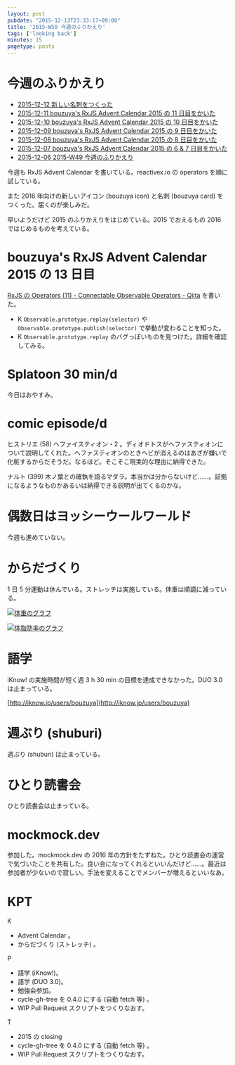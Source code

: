 ```yaml
---
layout: post
pubdate: "2015-12-13T23:33:17+09:00"
title: '2015-W50 今週のふりかえり'
tags: ['looking back']
minutes: 15
pagetype: posts
---
```

# 今週のふりかえり

- [2015-12-12 新しい名刺をつくった][2015-12-12]
- [2015-12-11 bouzuya's RxJS Advent Calendar 2015 の 11 日目をかいた][2015-12-11]
- [2015-12-10 bouzuya's RxJS Advent Calendar 2015 の 10 日目をかいた][2015-12-10]
- [2015-12-09 bouzuya's RxJS Advent Calendar 2015 の 9 日目をかいた][2015-12-09]
- [2015-12-08 bouzuya's RxJS Advent Calendar 2015 の 8 日目をかいた][2015-12-08]
- [2015-12-07 bouzuya's RxJS Advent Calendar 2015 の 6 & 7 日目をかいた][2015-12-07]
- [2015-12-06 2015-W49 今週のふりかえり][2015-12-06]

今週も RxJS Advent Calendar を書いている。reactivex.io の operators を順に試している。

また 2016 年向けの新しいアイコン (bouzuya icon) と名刺 (bouzuya card) をつくった。届くのが楽しみだ。

早いようだけど 2015 のふりかえりをはじめている。2015 でおえるもの 2016 ではじめるものを考えている。

# bouzuya's RxJS Advent Calendar 2015 の 13 日目

[RxJS の Operators (11) - Connectable Observable Operators - Qiita](http://qiita.com/bouzuya/items/c93e522b18b752defb77) を書いた。

- K `Observable.prototype.replay(selector)` や `Observable.prototype.publish(selector)` で挙動が変わることを知った。
- K `Observable.prototype.replay` のバグっぽいものを見つけた。詳細を確認してみる。

# Splatoon 30 min/d

今日はおやすみ。

# comic episode/d

ヒストリエ (58) ヘファイスティオン・2 。ディオドトスがへファスティオンについて説明してくれた。へファスティオンのときヘビが消えるのはあざが嫌いで化粧するからだそうだ。なるほど。そこそこ現実的な理由に納得できた。

ナルト (399) 木ノ葉との確執を語るマダラ。本当かは分からないけど……。証拠になるようなものかあるいは納得できる説明が出てくるのかな。

# 偶数日はヨッシーウールワールド

今週も進めていない。

# からだづくり

1 日 5 分運動は休んでいる。ストレッチは実施している。体重は順調に減っている。

[![体重のグラフ][graph-weight-img]][graph-weight-url]

[![体脂肪率のグラフ][graph-percent-img]][graph-percent-url]

# 語学

iKnow! の実施時間が短く週 3 h 30 min の目標を達成できなかった。DUO 3.0 は止まっている。

[http://iknow.jp/users/bouzuya](http://iknow.jp/users/bouzuya)

# 週ぶり (shuburi)

週ぶり (shuburi) は止まっている。

# ひとり読書会

ひとり読書会は止まっている。

# mockmock.dev

参加した。mockmock.dev の 2016 年の方針をたずねた。ひとり読書会の運営で気づいたことを共有した。良い会になってくれるといいんだけど……。最近は参加者が少ないので寂しい。手法を変えることでメンバーが増えるといいなあ。

# KPT

K

- Advent Calendar 。
- からだづくり (ストレッチ) 。

P

- 語学 (iKnow!)。
- 語学 (DUO 3.0)。
- 勉強会参加。
- cycle-gh-tree を 0.4.0 にする (自動 fetch 等) 。
- WIP Pull Request スクリプトをつくりなおす。

T

- 2015 の closing
- cycle-gh-tree を 0.4.0 にする (自動 fetch 等) 。
- WIP Pull Request スクリプトをつくりなおす。

[graph-percent-img]: http://graph.hatena.ne.jp/bouzuya/graph?graphname=percent&startdate=2015-01-01&enddate=2015-12-13
[graph-percent-url]: http://graph.hatena.ne.jp/bouzuya/percent/?startdate=2015-01-01&enddate=2015-12-13
[graph-weight-img]: http://graph.hatena.ne.jp/bouzuya/graph?graphname=weight&startdate=2015-01-01&enddate=2015-12-13
[graph-weight-url]: http://graph.hatena.ne.jp/bouzuya/weight/?startdate=2015-01-01&enddate=2015-12-13
[2015-12-06]: http://blog.bouzuya.net/2015/12/06/
[2015-12-07]: http://blog.bouzuya.net/2015/12/07/
[2015-12-08]: http://blog.bouzuya.net/2015/12/08/
[2015-12-09]: http://blog.bouzuya.net/2015/12/09/
[2015-12-10]: http://blog.bouzuya.net/2015/12/10/
[2015-12-11]: http://blog.bouzuya.net/2015/12/11/
[2015-12-12]: http://blog.bouzuya.net/2015/12/12/
